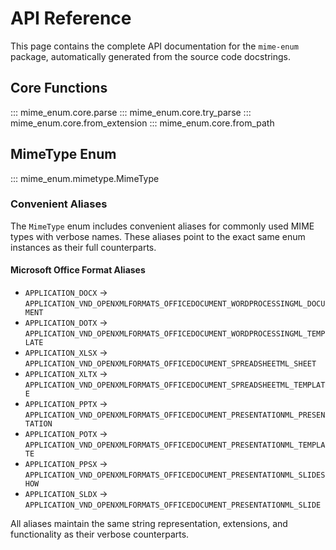 # API Reference

This page contains the complete API documentation for the `mime-enum` package, automatically generated from the source code docstrings.

## Core Functions

::: mime_enum.core.parse
::: mime_enum.core.try_parse
::: mime_enum.core.from_extension
::: mime_enum.core.from_path

## MimeType Enum

::: mime_enum.mimetype.MimeType

### Convenient Aliases

The `MimeType` enum includes convenient aliases for commonly used MIME types with verbose names. These aliases point to the exact same enum instances as their full counterparts.

#### Microsoft Office Format Aliases

- `APPLICATION_DOCX` → `APPLICATION_VND_OPENXMLFORMATS_OFFICEDOCUMENT_WORDPROCESSINGML_DOCUMENT`
- `APPLICATION_DOTX` → `APPLICATION_VND_OPENXMLFORMATS_OFFICEDOCUMENT_WORDPROCESSINGML_TEMPLATE`
- `APPLICATION_XLSX` → `APPLICATION_VND_OPENXMLFORMATS_OFFICEDOCUMENT_SPREADSHEETML_SHEET`
- `APPLICATION_XLTX` → `APPLICATION_VND_OPENXMLFORMATS_OFFICEDOCUMENT_SPREADSHEETML_TEMPLATE`
- `APPLICATION_PPTX` → `APPLICATION_VND_OPENXMLFORMATS_OFFICEDOCUMENT_PRESENTATIONML_PRESENTATION`
- `APPLICATION_POTX` → `APPLICATION_VND_OPENXMLFORMATS_OFFICEDOCUMENT_PRESENTATIONML_TEMPLATE`
- `APPLICATION_PPSX` → `APPLICATION_VND_OPENXMLFORMATS_OFFICEDOCUMENT_PRESENTATIONML_SLIDESHOW`
- `APPLICATION_SLDX` → `APPLICATION_VND_OPENXMLFORMATS_OFFICEDOCUMENT_PRESENTATIONML_SLIDE`

All aliases maintain the same string representation, extensions, and functionality as their verbose counterparts.
